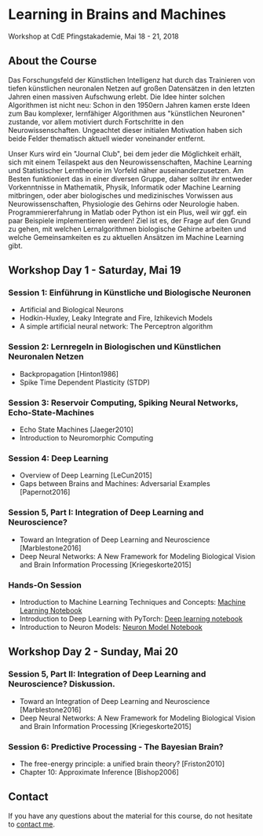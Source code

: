 # Learning in Brains and Machines
Workshop at CdE Pfingstakademie, Mai 18 - 21, 2018

## About the Course

Das Forschungsfeld der Künstlichen Intelligenz hat durch das Trainieren von tiefen künstlichen neuronalen Netzen auf großen Datensätzen in den letzten Jahren einen massiven Aufschwung erlebt.
Die Idee hinter solchen Algorithmen ist nicht neu: Schon in den 1950ern Jahren kamen erste Ideen zum Bau komplexer, lernfähiger Algorithmen aus "künstlichen Neuronen" zustande, vor allem motiviert durch Fortschritte in den Neurowissenschaften. Ungeachtet dieser initialen Motivation haben sich beide Felder thematisch aktuell wieder voneinander entfernt.

Unser Kurs wird ein "Journal Club", bei dem jeder die Möglichkeit erhält, sich mit einem Teilaspekt aus den Neurowissenschaften, Machine Learning und Statistischer Lerntheorie im Vorfeld näher auseinanderzusetzen.
Am Besten funktioniert das in einer diversen Gruppe, daher solltet ihr entweder Vorkenntnisse in Mathematik, Physik, Informatik oder Machine Learning mitbringen, oder aber biologisches und medizinisches Vorwissen aus Neurowissenschaften, Physiologie des Gehirns oder Neurologie haben. Programmiererfahrung in Matlab oder Python ist ein Plus, weil wir ggf. ein paar Beispiele implementieren werden!
Ziel ist es, der Frage auf den Grund zu gehen, mit welchen Lernalgorithmen biologische Gehirne arbeiten und welche Gemeinsamkeiten es zu aktuellen Ansätzen im Machine Learning gibt.

## Workshop Day 1 - Saturday, Mai 19

### Session 1: Einführung in Künstliche und Biologische Neuronen

  - Artificial and Biological Neurons
  - Hodkin-Huxley, Leaky Integrate and Fire, Izhikevich Models
  - A simple artificial neural network: The Perceptron algorithm

### Session 2: Lernregeln in Biologischen und Künstlichen Neuronalen Netzen

- Backpropagation [Hinton1986]
- Spike Time Dependent Plasticity (STDP)

### Session 3: Reservoir Computing, Spiking Neural Networks, Echo-State-Machines

- Echo State Machines [Jaeger2010]
- Introduction to Neuromorphic Computing

### Session 4: Deep Learning

- Overview of Deep Learning [LeCun2015]
- Gaps between Brains and Machines: Adversarial Examples [Papernot2016]

### Session 5, Part I: Integration of Deep Learning and Neuroscience?

- Toward an Integration of Deep Learning and Neuroscience [Marblestone2016]
- Deep Neural Networks: A New Framework for Modeling Biological Vision and Brain Information Processing [Kriegeskorte2015]


### Hands-On Session

- Introduction to Machine Learning Techniques and Concepts: [Machine Learning Notebook](https://github.com/stes/learning-in-brains-and-machines/blob/master/Machine%20Learning%20Intro.ipynb)
- Introduction to Deep Learning with PyTorch: [Deep learning notebook](https://github.com/stes/learning-in-brains-and-machines/blob/master/Neural%20Networks.ipynb)
- Introduction to Neuron Models: [Neuron Model Notebook](https://github.com/stes/learning-in-brains-and-machines/blob/master/Izhikevich%20Neuron%20Model.ipynb)

## Workshop Day 2 - Sunday, Mai 20

### Session 5, Part II: Integration of Deep Learning and Neuroscience? Diskussion.

- Toward an Integration of Deep Learning and Neuroscience [Marblestone2016]
- Deep Neural Networks: A New Framework for Modeling Biological Vision and Brain Information Processing [Kriegeskorte2015]

### Session 6: Predictive Processing - The Bayesian Brain?

- The free-energy principle: a unified brain theory? [Friston2010]
- Chapter 10: Approximate Inference [Bishop2006]

## Contact

If you have any questions about the material for this course, do not hesitate to [contact me](http://stes.io).

